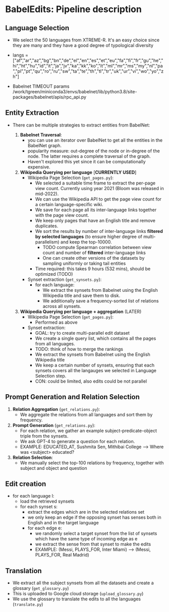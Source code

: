 # BabelEdits: Pipeline description 

## Language Selection

- We select the 50 languages from XTREME-R. It's an easy choice since they are many and they have a good degree of typological diversity
- langs = ["af","ar","az","bg","bn","de","el","en","es","et","eu","fa","fi","fr","gu","he","hi","ht","hu","id","it","ja","jv","ka","kk","ko","lt","ml","mr","ms","my","nl","pa","pl","pt","qu","ro","ru","sw","ta","te","th","tl","tr","uk","ur","vi","wo","yo","zh"]

- Babelnet TIMEOUT params /work/tgreen/miniconda3/envs/babelnet/lib/python3.8/site-packages/babelnet/apis/rpc_api.py
## Entity Extraction

- There can be multiple strategies to extract entities from BabelNet:

    1. **Babelnet Traversal**:
        - you can use an iterator over BabelNet to get all the entities in the BabelNet graph. 
        - popularity measure: out-degree of the node or in-degree of the node. The latter requires a complete traversal of the graph.
        - Haven't explored this yet since it can be computationally expensive.
    2. **Wikipedia Querying per language** [**CURRENTLY USED**]
        - Wikipedia Page Selection (``get_pages.py``):
            - We selected a suitable time frame to extract the per-page view count. Currently using year 2021 (Bloom was released in mid-2022).
            - We can use the Wikipedia API to get the page view count for a certain language-specific wiki.
            - We save for each page all its inter-language links together with the page view count.
            - We keep only pages that have an English title and remove duplicates.
            - We sort the results by number of inter-language links **filtered by selected languages** (to ensure higher degree of multi-parallelism) and keep the top-10000.
                - TODO compute Spearman correlation between view count and number of **filtered** inter-language links
                - One can create other versions of the datasets by sampling uniformly or taking tail entities
            - Time required: this takes 9 hours (532 mins), should be optimized (TODO)
        - Synset extraction (``get_synsets.py``):
            - for each language:
                - We extract the synsets from Babelnet using the English Wikipedia title and save them to disk.
                - We additionally save a frequency-sorted list of relations across all synsets.
    3. **Wikipedia Querying per language + aggregation** (LATER) 
        - Wikipedia Page Selection (``get_pages.py``):
            - Performed as above
        - Synset extraction:
            - GOAL: try to create multi-parallel edit dataset
            - We create a single query list, which contains all the pages from all languages. 
            - TODO: think of how to merge the rankings
            - We extract the synsets from Babelnet using the English Wikipedia title
            - We keep a certain number of synsets, ensuring that each synsets covers all the langauges we selected in Language Selection step.
            - CON: could be limited, also edits could be not parallel

## Prompt Generation and Relation Selection

1. **Relation Aggregation** (`get_relations.py`): 
    - We aggregate the relations from all languages and sort them by frequency.
2. **Prompt Generation** (`get_relations.py`): 
    - For each relation, we gather an example subject-predicate-object triple from the synsets.
    - We ask GPT-4 to generate a question for each relation.
    - EXAMPLE: EDUCATED_AT, Sushmita Sen, Mithibai College -->	Where was \<subject> educated?
3. **Relation Selection**:
    - We manually select the top-100 relations by frequency, together with subject and object and question

## Edit creation
- for each language l:
    - load the retrieved synsets
    - for each synset s: 
        - extract the edges which are in the selected relations set
        - we only keep an edge if the opposing synset has senses both in English and in the target language
        - for each edge e:
            - we randomly select a target synset from the list of synsets which have the same type of incoming edge as e
            - we extract the sense from that synset to make the edits
            - EXAMPLE: (Messi, PLAYS_FOR, Inter Miami) --> (Messi, PLAYS_FOR, Real Madrid)


## Translation

- We extract all the subject synsets
 from all the datasets and create a glossary (``get_glossary.py``) 
- This is uploaded to Google cloud storage (``upload_glossary.py``)
- We use the glossary to translate the edits to all the languages (``translate.py``)